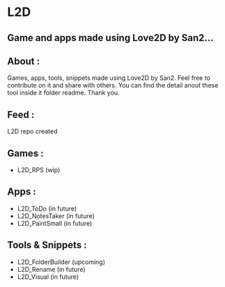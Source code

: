 # L2D
Game and apps made using Love2D by San2...
--------------------------------------------------

## About :
Games, apps, tools, snippets made using Love2D by San2. Feel free to contribute on it and share with others. You can find the detail anout these tool inside it folder readme.
Thank you.

## Feed :
L2D repo created

## Games :
- L2D_RPS (wip)

## Apps :
- L2D_ToDo (in future)
- L2D_NotesTaker (in future)
- L2D_PaintSmall (in future)

## Tools & Snippets :
- L2D_FolderBuilder (upcoming)
- L2D_Rename (in future)
- L2D_Visual (in future)
